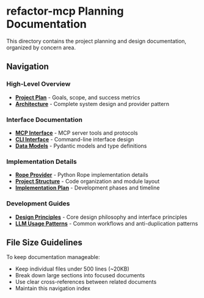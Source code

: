 # refactor-mcp Planning Documentation

This directory contains the project planning and design documentation, organized by concern area.

## Navigation

### High-Level Overview
- **[Project Plan](project-plan.md)** - Goals, scope, and success metrics
- **[Architecture](architecture.md)** - Complete system design and provider pattern

### Interface Documentation  
- **[MCP Interface](mcp-interface.md)** - MCP server tools and protocols
- **[CLI Interface](cli-interface.md)** - Command-line interface design
- **[Data Models](data-models.md)** - Pydantic models and type definitions

### Implementation Details
- **[Rope Provider](rope-provider.md)** - Python Rope implementation details
- **[Project Structure](project-structure.md)** - Code organization and module layout
- **[Implementation Plan](implementation-plan.md)** - Development phases and timeline

### Development Guides
- **[Design Principles](design-principles.md)** - Core design philosophy and interface principles
- **[LLM Usage Patterns](llm-usage-patterns.md)** - Common workflows and anti-duplication patterns

## File Size Guidelines

To keep documentation manageable:
- Keep individual files under 500 lines (~20KB)
- Break down large sections into focused documents
- Use clear cross-references between related documents
- Maintain this navigation index